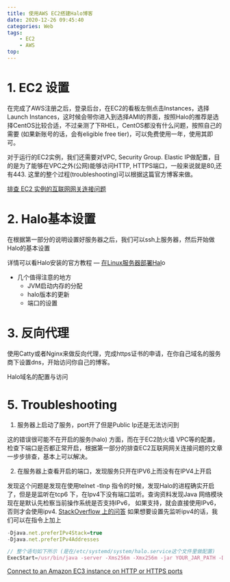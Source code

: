 ```yaml
---
title: 使用AWS EC2搭建Halo博客
date: 2020-12-26 09:45:40
categories: Web
tags: 
    - EC2
    - AWS
top:
---
```


# 1. EC2 设置

在完成了AWS注册之后，登录后台，在EC2的看板左侧点击Instances，选择Launch Instances，这时候会带你进入到选择AMI的界面，按照Halo的推荐是选择CentOS比较合适，不过亲测了下RHEL，CentOS都没有什么问题，按照自己的需要 (如果新账号的话，会有eligible free tier)，可以免费使用一年，使用其即可。

对于运行的EC2实例，我们还需要对VPC, Security Group. Elastic IP做配置，目的是为了能够在VPC之外(公网)能够访问HTTP, HTTPS端口，一般来说就是80,还有443. 这里的整个过程(troubleshooting)可以根据这篇官方博客来做。

[排查 EC2 实例的互联网网关连接问题](https://aws.amazon.com/cn/premiumsupport/knowledge-center/ec2-connect-internet-gateway/)

# 2. Halo基本设置

在根据第一部分的说明设置好服务器之后，我们可以ssh上服务器，然后开始做Halo的基本设置

详情可以看Halo安装的官方教程 — [在Linux服务器部署Hal](https://halo.run/archives/install-with-linux.html)o

- 几个值得注意的地方
    - JVM启动内存的分配
    - halo版本的更新
    - 端口的设置

# 3. 反向代理

使用Catty或者Nginx来做反向代理，完成https证书的申请，在你自己域名的服务商下设置dns，开始访问你自己的博客。

Halo域名的配置与访问

# 5. Troubleshooting

1. 服务器上启动了服务，port开了但是Public Ip还是无法访问到

这的错误很可能不在开启的服务(halo) 方面，而在于EC2防火墙 VPC等的配置，检查下端口是否都正常开启，根据第一部分的排查EC2互联网网关连接问题的文章一步步排查，基本上可以解决。

2. 在服务器上查看开启的端口，发现服务只开在IPV6上而没有在IPV4上开启

发现这个问题是发现在使用telnet -tlnp 指令的时候，发现Halo的进程确实开启了，但是是监听在tcp6 下，在Ipv4下没有端口监听。查询资料发现Java 网络模块现在是默认先检察当前操作系统是否支持IPv6， 如果支持，就会直接使用IPv6， 否则才会使用ipv4. [StackOverflow 上的问答](https://stackoverflow.com/questions/44718174/spring-boot-application-listens-over-ipv6-without-djava-net-preferipv4stack-tru) 如果想要设置先监听ipv4的话，我们可以在指令上加上

```jsx
-Djava.net.preferIPv4Stack=true
-Djava.net.preferIPv4Addresses

// 整个语句如下所示 (是在/etc/systemd/system/halo.service这个文件里做配置) 
ExecStart=/usr/bin/java -server -Xms256m -Xmx256m -jar YOUR_JAR_PATH -Djava.net.preferIPv4Stack=true -Djava.net.preferIPv4Addresses
```

[Connect to an Amazon EC3 instance on HTTP or HTTPS ports](https://aws.amazon.com/premiumsupport/knowledge-center/connect-http-https-ec2/)